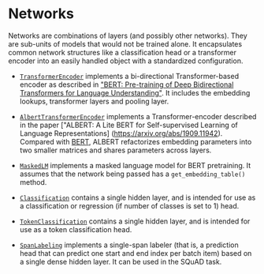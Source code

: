 # Networks

Networks are combinations of layers (and possibly other networks). They are sub-units of models that would not be trained alone. It
encapsulates common network structures like a classification head
or a transformer encoder into an easily handled object with a
standardized configuration.

* [`TransformerEncoder`](transformer_encoder.py) implements a bi-directional
Transformer-based encoder as described in ["BERT: Pre-training of Deep
Bidirectional Transformers for Language Understanding"](https://arxiv.org/abs/1810.04805). It includes the embedding lookups,
transformer layers and pooling layer.

* [`AlbertTransformerEncoder`](albert_transformer_encoder.py) implements a
Transformer-encoder described in the paper ["ALBERT: A Lite BERT for
Self-supervised Learning of Language Representations]
(https://arxiv.org/abs/1909.11942). Compared with [BERT](https://arxiv.org/abs/1810.04805), ALBERT refactorizes embedding parameters
into two smaller matrices and shares parameters across layers.

* [`MaskedLM`](masked_lm.py) implements a masked language model for BERT pretraining. It assumes that the network being passed has a `get_embedding_table()` method.

* [`Classification`](classification.py) contains a single hidden layer, and is
intended for use as a classification or regression (if number of classes is set
to 1) head.

* [`TokenClassification`](token_classification.py) contains a single hidden
layer, and is intended for use as a token classification head.

* [`SpanLabeling`](span_labeling.py) implements a single-span labeler (that is, a prediction head that can predict one start and end index per batch item) based on a single dense hidden layer. It can be used in the SQuAD task.

